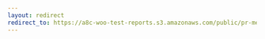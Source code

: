 ```yaml
---
layout: redirect
redirect_to: https://a8c-woo-test-reports.s3.amazonaws.com/public/pr-merge/38669/e2e/index.html
---
```

